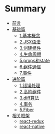 # Summary

* [前言](README.md)
* [基础篇](basic.md)
    * [1.基本概念](chapter-basic/intro.md)
    * [2.JSX语法](chapter-basic/JSX.md)
    * [3.创建组件](chapter-basic/component.md)
    * [4.生命周期](chapter-basic/lifecycle.md)
    * [5.props和state](chapter-basic/props-state.md)
    * [6.组件通信](chapter-basic/communication.md)
    * [7.事件](chapter-basic/event.md)
* [进阶篇]()
    * [1.错误处理](chapter-senior/error.md)
    * [2.高阶组件](chapter-senior/hoc.md)
    * [3.diff算法](chapter-senior/diff.md)
    * [4.事务](chapter-senior/transaction.md)
    * [5.Fiber](chapter-senior/fiber.md)
* [相关框架]()
    * [react-redux]()
    * [react-native]()